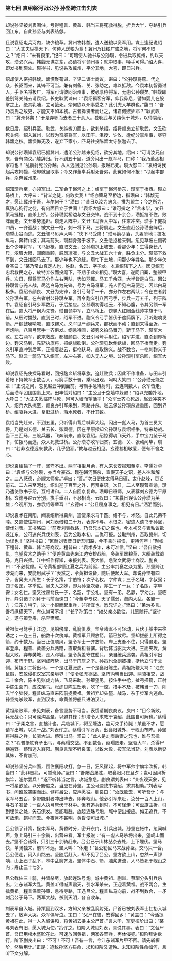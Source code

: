 ### 第七回 袁绍磐河战公孙 孙坚跨江击刘表
---

却说孙坚被刘表围住，亏得程普、黄盖、韩当三将死救得脱，折兵大半，夺路引兵回江东。自此孙坚与刘表结怨。  

且说袁绍屯兵河内，缺少粮草。冀州牧韩馥，遣人送粮以资军用。谋士逢纪说绍曰：“大丈夫纵横天下，何待人送粮为食！冀州乃钱粮广盛之地，将军何不取之？”绍曰：“未有良策。”纪曰：“可暗使人驰书与公孙瓒，令进兵取冀州，约以夹攻，瓒必兴兵。韩馥无谋之辈，必请将军领州事；就中取事，唾手可得。”绍大喜，即发书到瓒处。瓒得书，见说共攻冀州，平分其地，大喜，即日兴兵。  

绍却使人密报韩馥。馥慌聚荀谌、辛评二谋士商议。谌曰：“公孙瓒将燕、代之众，长驱而来，其锋不可当。兼有刘备、关、张助之，难以抵敌。今袁本初智勇过人，手下名将极广，将军可请彼同治州事，彼必厚待将军，无患公孙瓒矣。”韩馥即差别驾关纯去请袁绍。长史耿武谏曰：“袁绍孤客穷军，仰我鼻息，譬如婴儿在股掌之上，绝其乳哺，立可饿死。奈何欲以州事委之？此引虎入羊群也。”馥曰：“吾乃袁氏之故吏，才能又不如本初。古者择贤者而让之，诸君何嫉妒耶？”耿武叹曰：“冀州休矣！”于是弃职而去者三十余人。独耿武与关纯伏于城外，以待袁绍。  

数日后，绍引兵至。耿武、关纯拔刀而出，欲刺杀绍。绍将颜良立斩耿武，文丑砍死关纯。绍入冀州，以馥为奋威将军，以田丰、沮授、许攸、逢纪分掌州事，尽夺韩馥之权。馥懊悔无及，遂弃下家小，匹马往投陈留太守张邈去了。  

却说公孙瓒知袁绍已据冀州，遣弟公孙越来见绍，欲分其地。绍曰：“可请汝兄自来，吾有商议。”越辞归。行不到五十里，道旁闪出一彪军马，口称：“我乃董丞相家将也！”乱箭射死公孙越。从人逃回见公孙瓒，报越已死。瓒大怒曰：“袁绍诱我起兵攻韩馥，他却就里取事；今又诈董卓兵射死吾弟，此冤如何不报！”尽起本部兵，杀奔冀州来。  

绍知瓒兵至，亦领军出。二军会于磐河之上：绍军于磐河桥东，瓒军于桥西。瓒立马桥上，大呼曰：“背义之徒，何敢卖我！”绍亦策马至桥边，指瓒曰：“韩馥无才，愿让冀州于吾，与尔何干？”瓒曰：“昔日以汝为忠义，推为盟主；今之所为，真狼心狗行之徒，有何面目立于世间！”袁绍大怒曰：“谁可擒之？”言未毕，文丑策马挺枪，直杀上桥。公孙瓒就桥边与文丑交锋。战不到十余合，瓒抵挡不住，败阵而走。文丑乘势追赶。瓒走入阵中，文丑飞马径入中军，往来冲突。瓒手下健将四员，一齐迎战；被文丑一枪，刺一将下马，三将俱走。文丑直赶公孙瓒出阵后，瓒望山谷而逃。文丑骤马厉声大叫：“快下马受降！”瓒弓箭尽落，头盔堕地；披发纵马，奔转山坡；其马前失，瓒翻身落于坡下。文丑急捻枪来刺。忽见草坡左侧转出个少年将军，飞马挺枪，直取文丑，公孙瓒扒上坡去，看那少年：生得身长八尺，浓眉大眼，阔面重颐，威风凛凛，与文丑大战五六十合，胜负未分。瓒部下救军到，文丑拨回马去了。那少年也不追赶。瓒忙下土坡，问那少年姓名。那少年欠身答曰：“某乃常山真定人也，姓赵，名云，字子龙。本袁绍辖下之人。因见绍无忠君救民之心，故特弃彼而投麾下，不期于此处相见。”瓒大喜，遂同归寨，整顿甲兵。次日，瓒将军马分作左右两队，势如羽翼。马五千余匹，大半皆是白马。因公孙瓒曾与羌人战，尽选白马为先锋，号为白马将军；羌人但见白马便走，因此白马极多。袁绍令颜良、文丑为先锋，各引弓弩手一千，亦分作左右两队；令在左者射公孙瓒右军，在右者射公孙瓒左军。再令麴义引八百弓手，步兵一万五千，列于阵中。袁绍自引马步军数万，于后接应。公孙瓒初得赵云，不知心腹，令其另领一军在后。遣大将严纲为先锋。瓒自领中军，立马桥上，傍竖大红圈金线帅字旗于马前。从辰时擂鼓，直到巳时，绍军不进。麴义令弓手皆伏于遮箭牌下，只听炮响发箭。严纲鼓噪呐喊，直取麴义。义军见严纲兵来，都伏而不动；直到来得至近，一声炮响，八百弓弩手一齐俱发。纲急待回，被麴义拍马舞刀，斩于马下，瓒军大败。左右两军，欲来救应，都被颜良、文丑引弓弩手射住。绍军并进，直杀到界桥边。麴义马到，先斩执旗将，把绣旗砍倒。公孙瓒见砍倒绣旗，回马下桥而走。麴义引军直冲到后军，正撞着赵云，挺枪跃马，直取麴义。战不数合，一枪刺麴义于马下。赵云一骑马飞入绍军，左冲右突，如入无人之境。公孙瓒引军杀回，绍军大败。  

却说袁绍先使探马看时，回报麴义斩将搴旗，追赶败兵；因此不作准备，与田丰引着帐下持戟军士数百人，弓箭手数十骑，乘马出观，呵呵大笑曰：“公孙瓒无能之辈！”正说之间，忽见赵云冲到面前。弓箭手急待射时，云连刺数人，众军皆走。后面瓒军团团围裹上来。田丰慌对绍曰：“主公且于空墙中躲避！”绍以兜鍪扑地，大呼曰：“大丈夫愿临阵斗死，岂可入墙而望活乎！”众军士齐心死战，赵云冲突不入，绍兵大队掩至，颜良亦引军来到，两路并杀。赵云保公孙瓒杀透重围，回到界桥。绍驱兵大进，复赶过桥，落水死者，不计其数。  

袁绍当先赶来，不到五里，只听得山背后喊声大起，闪出一彪人马，为首三员大将，乃是刘玄德、关云长、张翼德。因在平原探知公孙瓒与袁绍相争，特来助战。当下三匹马，三般兵器，飞奔前来，直取袁绍。绍惊得魂飞天外，手中宝刀坠于马下，忙拨马而逃，众人死救过桥。公孙瓒亦收军归寨。玄德、关、张动问毕，瓒曰：“若非玄德远来救我，几乎狼狈。”教与赵云相见。玄德甚相敬爱，便有不舍之心。  

却说袁绍输了一阵，坚守不出。两军相拒月余，有人来长安报知董卓。李儒对卓曰：“袁绍与公孙瓒，亦当今豪杰。现在磐河厮杀，宜假天子之诏，差人往和解之。二人感德，必顺太师矣。”卓曰：“善。”次日便使太傅马日磾、太仆赵岐，赍诏前去。二人来至河北，绍出迎于百里之外，再拜奉诏。次日，二人至瓒营宣谕，瓒乃遣使致书于绍，互相讲和。二人自回京复命。瓒即日班师，又表荐刘玄德为平原相。玄德与赵云分别，执手垂泪，不忍相离。云叹曰：“某曩日误认公孙瓒为英雄；今观所为，亦袁绍等辈耳！”玄德曰：“公且屈身事之，相见有日。”洒泪而别。  

却说袁术在南阳，闻袁绍新得冀州，遣使来求马千匹。绍不与，术怒。自此兄弟不睦。又遣使往荆州，问刘表借粮二十万，表亦不与。术恨之，密遣人遗书于孙坚，使伐刘表。其书略曰：“前者刘表截路，乃吾兄本初之谋也。今本初又与表私议欲袭江东。公可速兴兵伐刘表，吾为公取本初，二仇可报。公取荆州，吾取冀州，切勿误也！”坚得书曰：“叵耐刘表昔日断吾归路，今不乘时报恨，更待何年！”聚帐下程普、黄盖、韩当等商议。程普曰：“袁术多诈，未可准信。”坚曰：“吾自欲报仇，岂望袁术之助乎？”便差黄盖先来江边安排战船，多装军器粮草，大船装载战马，克日兴师。江中细作探知，来报刘表。表大惊，急聚文武将士商议。蒯良曰：“不必忧虑。可令黄祖部领江夏之兵为前驱，主公率荆襄之众为援。孙坚跨江涉湖而来，安能用武乎？”表然之，令黄祖设备，随后便起大军。却说孙坚有四子，皆吴夫人所生：长子名策，字伯符；次子名权，字仲谋；三子名翊，字叔弼；四子名匡，字季佐。吴夫人之妹，即为孙坚次妻，亦生一子一女：子名朗，字早安；女名仁。坚又过房俞氏一子，名韶，字公礼。坚有一弟，名静，字幼台。坚临行，静引诸子列拜于马前而谏曰：“今董卓专权，天子懦弱，海内大乱，各霸一方；江东方稍宁，以一小恨而起重兵，非所宜也。愿兄详之。”坚曰：“弟勿多言。吾将纵横天下，有仇岂可不报！”长子孙策曰：“如父亲必欲往，儿愿随行。”坚许之，遂与策登舟，杀奔樊城。  

黄祖伏弓弩手于江边，见船傍岸，乱箭俱发。坚令诸军不可轻动，只伏于船中来往诱之；一连三日，船数十次傍岸。黄祖军只顾放箭，箭已放尽。坚却拔船上所得之箭，约十数万。当日正值顺风，坚令军士一齐放箭。岸上支吾不住，只得退走。坚军登岸，程普、黄盖分兵两路，直取黄祖营寨。背后韩当驱兵大进。三面夹攻，黄祖大败，弃却樊城，走入邓城。坚令黄盖守住船只，亲自统兵追袭。黄祖引军出迎，布阵于野。坚列成阵势，出马于门旗之下。孙策也全副披挂，挺枪立马于父侧。黄祖引二将出马，一个是江夏张虎，一个是襄阳陈生。黄祖扬鞭大骂：“江东鼠贼，安敢侵犯汉室宗亲境界！”便令张虎搦战。坚阵内韩当出迎。两骑相交，战二十余合，陈主见张虎力怯，飞马来助。孙策望见，按住手中枪，扯弓搭箭，正射中陈生面门，应弦落马。张虎见陈生坠地，吃了一惊，措手不及，被韩当一刀，削去半个脑袋。程普纵马直来阵前捉黄祖。黄祖弃却头盔、战马，杂于步军内逃命。孙坚掩杀败军，直到汉水，命黄盖将船只进泊汉江。  

黄祖聚败军，来见刘表，备言坚势不可当。表慌请蒯良商议。良曰：“目今新败，兵无战心；只可深沟高垒，以避其锋；却潜令人求教于袁绍，此围自可解也。”蔡瑁曰：“子柔之言，直拙计也。兵临城下，将至壕边，岂可束手待毙！某虽不才，愿请军出城，以决一战。”刘表许之。蔡瑁引军万余，出襄阳城外，于岘山布阵。孙坚将得胜之兵，长驱大进。蔡瑁出马。坚曰：“此人是刘表后妻之兄也，谁与吾擒之？”程普挺铁脊矛出马，与蔡瑁交战。不到数合，蔡瑁败走。坚驱大军，杀得尸横遍野。蔡瑁逃入襄阳。蒯良言瑁不听良策，以致大败，按军法当斩。刘表以新娶其妹，不肯加刑。  

却说孙坚分兵四面，围住襄阳攻打。忽一日，狂风骤起，将中军帅字旗竿吹折。韩当曰：“此非吉兆，可暂班师。”坚曰：“吾屡战屡胜，取襄阳只在旦夕；岂可因风折旗竿，遽尔罢兵！”遂不听韩当之言，攻城愈急。蒯良谓刘表曰：“某夜观天象，见一将星欲坠。以分野度之，当应在孙坚。主公可速致书袁绍，求其相助。”刘表写书，问谁敢突围而出。健将吕公，应声愿往。蒯良曰：“汝既敢去，可听吾计：与汝军马五百，多带能射者冲出阵去，即奔岘山。他必引军来赶，汝分一百人上山，寻石子准备；一百人执弓弩伏于林中。但有追兵到时，不可径走；可盘旋曲折，引到埋伏之处，矢石俱发。若能取胜，放起连珠号炮，城中便出接应。如无追兵，不可放炮，趱程而去。今夜月不甚明，黄昏便可出城。”  

吕公领了计策，拴束军马。黄昏时分，密开东门，引兵出城。孙坚在帐中，忽闻喊声，急上马引三十余骑，出营来看。军士报说：“有一彪人马杀将出来，望岘山而去。”坚不会诸将，只引三十余骑赶来。吕公已于山林丛杂去处，上下埋伏。坚马快，单骑独来，前军不远。坚大叫：“休走！”吕公勒回马来战孙坚。交马只一合，吕公便走，闪入山路去。坚随后赶入，却不见了吕公。坚方欲上山，忽然一声锣响，山上石子乱下，林中乱箭齐发。坚体中石、箭，脑浆迸流，人马皆死于岘山之内；寿止三十七岁。  

吕公截住三十骑，并皆杀尽，放起连珠号炮。城中黄祖、蒯越、蔡瑁分头引兵杀出，江东诸军大乱。黄盖听得喊声震天，引水军杀来，正迎着黄祖。战不两合，生擒黄祖。程普保着孙策，急待寻路，正遇吕公。程普纵马向前，战不到数合，一矛刺吕公于马下。两军大战，杀到天明，各自收车。  

刘表军自入城。孙策回到汉水，方知父亲被乱箭射死，尸首已被刘表军士扛抬入城去了，放声大哭。众军俱号泣。策曰：“父尸在彼，安得回乡！”黄盖曰：“今活捉黄祖在此，得一人入城讲和，将黄祖去换主公尸首。”言未毕，军吏桓阶出曰：“某与刘表有旧，愿入城为使。”策许之。桓阶入城见刘表，具说其事。表曰：“文台尸首、吾已用棺木盛贮在此。可速放回黄祖，两家各罢兵，再休侵犯。”桓阶拜谢欲行，阶下蒯良出曰：“不可！不可！吾有一言，今江东诸军片甲不回。请先斩桓阶，然后用计。”正是：追敌孙坚方殒命，求和桓阶又遭殃。未知桓阶性命如何，且听下文分解。  
